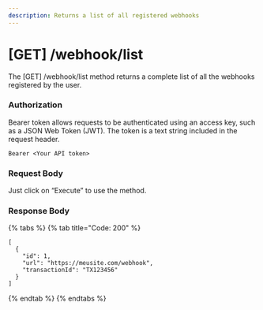 ```yaml
---
description: Returns a list of all registered webhooks
---
```


# \[GET] /webhook/list

The \[GET] /webhook/list method returns a complete list of all the webhooks registered by the user.

### Authorization

Bearer token allows requests to be authenticated using an access key, such as a JSON Web Token (JWT). The token is a text string included in the request header.

```
Bearer <Your API token>
```

### Request Body

Just click on “Execute” to use the method.

### Response Body

{% tabs %}
{% tab title="Code: 200" %}
```
[
  {
    "id": 1,
    "url": "https://meusite.com/webhook",
    "transactionId": "TX123456"
  }
]
```
{% endtab %}
{% endtabs %}
